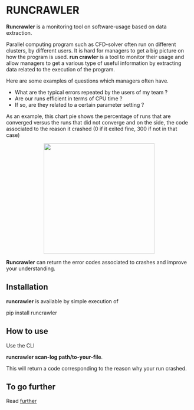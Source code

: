 # RUNCRAWLER

**Runcrawler** is a monitoring tool on software-usage based on data extraction.

Parallel computing program such as CFD-solver often run on different clusters, by different users. It is hard for managers to get a big picture on how the program is used. **run crawler** is a tool to monitor their usage and allow managers to get a various type of useful information by extracting data related to the execution of the program.

Here are some examples of questions which managers often have. </br>
- What are the typical errors repeated by the users of my team ? </br>
- Are our runs efficient in terms of CPU time ? </br>
- If so, are they related to a certain parameter setting ? </br>

As an example, this chart pie shows the percentage of runs that are converged versus the runs
that did not converge and on the side, the code associated to the reason it 
crashed (0 if it exited fine, 300 if not in that case)


<p align="center"> 
    <img src=https://cerfacs.fr/coop/images/runcrawler/error_log.png width=300>
</p>



**Runcrawler** can return the error codes associated to crashes and improve 
your understanding.


## Installation
**runcrawler** is available by simple execution of

pip install runcrawler

## How to use

Use the CLI 

**runcrawler scan-log path/to-your-file**.

This will return a code corresponding to the reason why your run crashed.

## To go further

Read [further](https://cerfacs.fr/coop/runcrawler)


